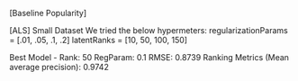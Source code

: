 [Baseline Popularity]


[ALS]
Small Dataset
We tried the below hypermeters:
regularizationParams = [.01, .05, .1, .2]
latentRanks = [10, 50, 100, 150]

Best Model - Rank: 50  RegParam: 0.1  RMSE: 0.8739 Ranking Metrics (Mean average precision): 0.9742 